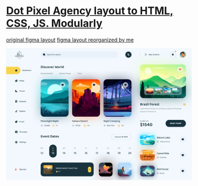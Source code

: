 # [Dot Pixel Agency layout to HTML, CSS, JS. Modularly](https://github.com/UniBreakfast/dot-pixel-agency-dashboard-999)

[original figma layout](https://www.figma.com/file/VuJ045x2MKvidgjE8OCyp5/dotpixelagency1-(Copy)?node-id=0%3A1)
[figma layout reorganized by me](https://www.figma.com/file/h4YRcUHF8jX9XQEcDa4Y95/dot-pixel-agency-1-structured?node-id=1%3A21)

![layout screenshot](dashboard-1600x1137.png)
